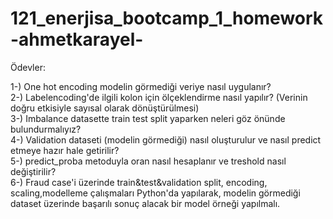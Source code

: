 # 121_enerjisa_bootcamp_1_homework-ahmetkarayel-

Ödevler:

1-) One hot encoding modelin görmediği veriye nasıl uygulanır?  
2-) Labelencoding'de ilgili kolon için ölçeklendirme nasıl yapılır? (Verinin doğru etkisiyle sayısal olarak dönüştürülmesi)  
3-) Imbalance datasette train test split yaparken neleri göz önünde bulundurmalıyız?  
4-) Validation dataseti (modelin görmediği) nasıl oluşturulur ve nasıl predict etmeye hazır hale getirilir?  
5-) predict_proba metoduyla oran nasıl hesaplanır ve treshold nasıl değiştirilir?  
6-) Fraud case'i üzerinde train&test&validation split, encoding, scaling,modelleme çalışmaları Python'da yapılarak, modelin görmediği dataset üzerinde başarılı sonuç alacak bir model örneği yapılmalı.
